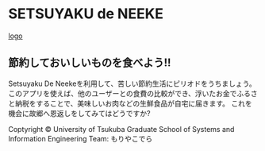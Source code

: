 # SETSUYAKU de NEEKE
[logo](app/webroot/img/top/i_service.png)

## 節約しておいしいものを食べよう!!
Setsuyaku De Neekeを利用して、苦しい節約生活にピリオドをうちましょう。  
このアプリを使えば、他のユーザーとの食費の比較ができ、浮いたお金でふるさと納税をすることで、美味しいお肉などの生鮮食品が自宅に届きます。
これを機会に故郷へ恩返しをしてみてはどうですか?

Coptyright © University of Tsukuba Graduate School of Systems and Information Engineering Team: もりやこでら